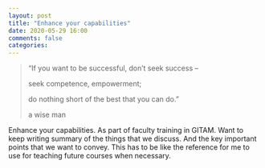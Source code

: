 ```yaml
---
layout: post
title: "Enhance your capabilities"
date: 2020-05-29 16:00
comments: false
categories:
---
```


> “If you want to be successful,
> don’t seek success –
>
> seek competence, empowerment;
>
> do nothing short of
> the best that you can do.”
>
> a wise man

Enhance your capabilities. As part of faculty training in GITAM. Want to keep writing summary of the things that we discuss. And the key important points that we want to convey. This has to be like the reference for me to use for teaching future courses when necessary.
